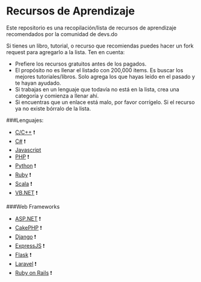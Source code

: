 Recursos de Aprendizaje
========

Este repositorio es una recopilación/lista de recursos de aprendizaje recomendados por la comunidad de devs.do

Si tienes un libro, tutorial, o recurso que recomiendas puedes hacer un fork request para agregarlo a la lista. Ten en cuenta:

* Prefiere los recursos gratuitos antes de los pagados. 
* El propósito no es llenar el listado con 200,000 items. Es buscar los mejores tutoriales/libros. Solo agrega los que hayas leído en el pasado y te hayan ayudado. 
* Si trabajas en un lenguaje que todavía no está en la lista, crea una categoría y comienza a llenar ahí. 
* Si encuentras que un enlace está malo, por favor corrígelo. Si el recurso ya no existe bórralo de la lista. 

###Lenguajes:

* [C/C++](c_and_cpp.md) :heavy_exclamation_mark:
* [C#](c_sharp.md) :heavy_exclamation_mark:
* [Javascript](javascript.md)
* [PHP](php.md) :heavy_exclamation_mark:
* [Python](python.md) :heavy_exclamation_mark:
* [Ruby](ruby.md) :heavy_exclamation_mark:
* [Scala](scala.md) :heavy_exclamation_mark:
* [VB.NET](vb_net.md) :heavy_exclamation_mark:

###Web Frameworks
* [ASP.NET](asp_net.md) :heavy_exclamation_mark:
* [CakePHP](cake_php.md) :heavy_exclamation_mark:
* [Django](django.md) :heavy_exclamation_mark:
* [ExpressJS](express.md) :heavy_exclamation_mark:
* [Flask](flask.md) :heavy_exclamation_mark:
* [Laravel](laravel.md) :heavy_exclamation_mark:
* [Ruby on Rails](ror.md) :heavy_exclamation_mark:
